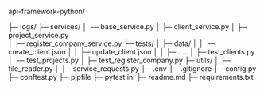 api-framework-python/

├─ logs/
├─ services/
│  ├─ base_service.py
│  ├─ client_service.py
│  ├─ project_service.py  
│  ├─ register_company_service.py
├─ tests/
│  ├─ data/
│  │  ├─ create_client.json
│  │  ├─ update_client.json
│  │  ├─ .....
│  ├─ test_clients.py
│  ├─ test_projects.py
│  ├─ test_register_company.py
├─ utils/
│  ├─ file_reader.py 
│  ├─ service_requests.py
├─ .env
├─ .gitignore
├─ config.py
├─ conftest.py
├─ pipfile
├─ pytest.ini
├─ readme.md
├─ requirements.txt
